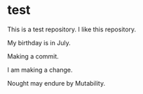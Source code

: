 # test

This is a test repository.
I like this repository.

My birthday is in July.

Making a commit.

I am making a change.

Nought may endure by Mutability.
